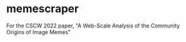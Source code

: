 # memescraper
For the CSCW 2022 paper, "A Web-Scale Analysis of the Community Origins of Image Memes"

